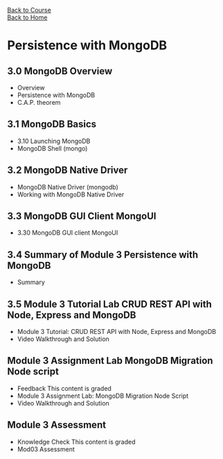 [Back to Course](../index.md)<br>
[Back to Home](../../index.md)<br>

# Persistence with MongoDB

## 3.0 MongoDB Overview
* Overview
* Persistence with MongoDB
* C.A.P. theorem

## 3.1 MongoDB Basics
* 3.10 Launching MongoDB
* MongoDB Shell (mongo)

## 3.2 MongoDB Native Driver
* MongoDB Native Driver (mongodb)
* Working with MongoDB Native Driver

## 3.3 MongoDB GUI Client MongoUI
* 3.30 MongoDB GUI client MongoUI

## 3.4 Summary of Module 3 Persistence with MongoDB
* Summary

## 3.5 Module 3 Tutorial Lab CRUD REST API with Node, Express and MongoDB
* Module 3 Tutorial: CRUD REST API with Node, Express and MongoDB
* Video Walkthrough and Solution

## Module 3 Assignment Lab MongoDB Migration Node script
* Feedback  This content is graded
* Module 3 Assignment Lab: MongoDB Migration Node Script
* Video Walkthrough and Solution

## Module 3 Assessment
* Knowledge Check  This content is graded
* Mod03 Assessment